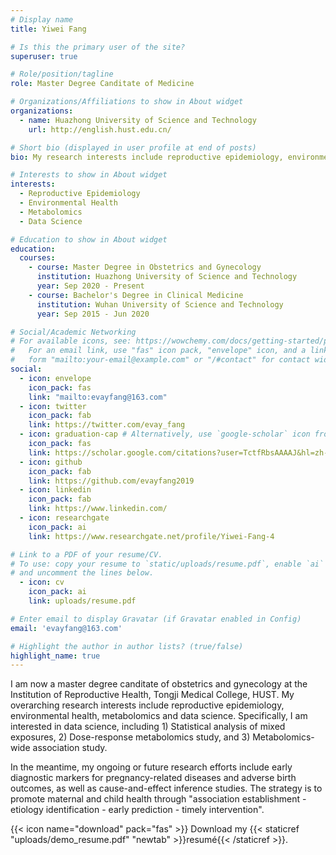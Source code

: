 ```yaml
---
# Display name
title: Yiwei Fang

# Is this the primary user of the site?
superuser: true

# Role/position/tagline
role: Master Degree Canditate of Medicine

# Organizations/Affiliations to show in About widget
organizations:
  - name: Huazhong University of Science and Technology
    url: http://english.hust.edu.cn/

# Short bio (displayed in user profile at end of posts)
bio: My research interests include reproductive epidemiology, environmental Health, metabolomics and data science.

# Interests to show in About widget
interests:
  - Reproductive Epidemiology
  - Environmental Health
  - Metabolomics
  - Data Science

# Education to show in About widget
education:
  courses:
    - course: Master Degree in Obstetrics and Gynecology
      institution: Huazhong University of Science and Technology
      year: Sep 2020 - Present
    - course: Bachelor's Degree in Clinical Medicine
      institution: Wuhan University of Science and Technology
      year: Sep 2015 - Jun 2020

# Social/Academic Networking
# For available icons, see: https://wowchemy.com/docs/getting-started/page-builder/#icons
#   For an email link, use "fas" icon pack, "envelope" icon, and a link in the
#   form "mailto:your-email@example.com" or "/#contact" for contact widget.
social:
  - icon: envelope
    icon_pack: fas
    link: "mailto:evayfang@163.com"
  - icon: twitter
    icon_pack: fab
    link: https://twitter.com/evay_fang
  - icon: graduation-cap # Alternatively, use `google-scholar` icon from `ai` icon pack
    icon_pack: fas
    link: https://scholar.google.com/citations?user=TctfRbsAAAAJ&hl=zh-CN
  - icon: github
    icon_pack: fab
    link: https://github.com/evayfang2019
  - icon: linkedin
    icon_pack: fab
    link: https://www.linkedin.com/
  - icon: researchgate
    icon_pack: ai
    link: https://www.researchgate.net/profile/Yiwei-Fang-4    

# Link to a PDF of your resume/CV.
# To use: copy your resume to `static/uploads/resume.pdf`, enable `ai` icons in `params.toml`,
# and uncomment the lines below.
  - icon: cv
    icon_pack: ai
    link: uploads/resume.pdf

# Enter email to display Gravatar (if Gravatar enabled in Config)
email: 'evayfang@163.com'

# Highlight the author in author lists? (true/false)
highlight_name: true
---
```


I am now a master degree canditate of obstetrics and gynecology at the Institution of Reproductive Health, Tongji Medical College, HUST. My overarching research interests include reproductive epidemiology, environmental health, metabolomics and data science. Specifically, I am interested in data science, including 1) Statistical analysis of mixed exposures, 2) Dose-response metabolomics study, and 3) Metabolomics-wide association study.

In the meantime, my ongoing or future research efforts include early diagnostic markers for pregnancy-related diseases and adverse birth outcomes, as well as cause-and-effect inference studies. The strategy is to promote maternal and child health through "association establishment - etiology identification - early prediction - timely intervention".

{{< icon name="download" pack="fas" >}} Download my {{< staticref "uploads/demo_resume.pdf" "newtab" >}}resumé{{< /staticref >}}.
